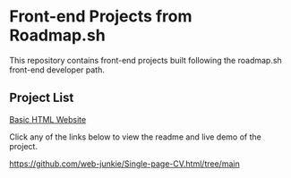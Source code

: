 # Front-end Projects from Roadmap.sh
This repository contains front-end projects built following the roadmap.sh front-end developer path.
## Project List
[Basic HTML Website](https://roadmap.sh/projects/single-page-cv)

Click any of the links below to view the readme and live demo of the project.

https://github.com/web-junkie/Single-page-CV.html/tree/main
